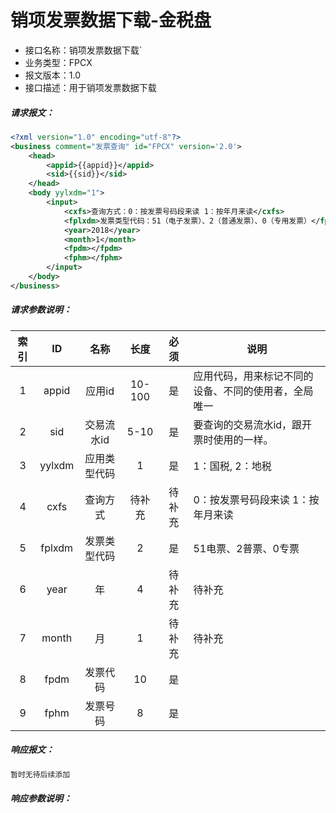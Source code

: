 # 销项发票数据下载-金税盘

- 接口名称：销项发票数据下载`
- 业务类型：FPCX
- 报文版本：1.0
- 接口描述：用于销项发票数据下载

##### 请求报文：

```xml
<?xml version="1.0" encoding="utf-8"?>
<business comment="发票查询" id="FPCX" version='2.0'>
	<head>
		<appid>{{appid}}</appid>
		<sid>{{sid}}</sid>
	</head>
	<body yylxdm="1">
		<input>
			<cxfs>查询方式：0：按发票号码段来读 1：按年月来读</cxfs>
			<fplxdm>发票类型代码：51（电子发票）、2（普通发票）、0（专用发票）</fplxdm>
			<year>2018</year>
			<month>1</month>
			<fpdm></fpdm>
			<fphm></fphm>
		</input>
	</body>
</business>
```

##### 请求参数说明：

| 索引 |   ID   |     名称     |  长度  |  必须  | 说明                                                 |
| :--: | :----: | :----------: | :----: | :----: | ---------------------------------------------------- |
|  1   | appid  |    应用id    | 10-100 |   是   | 应用代码，用来标记不同的设备、不同的使用者，全局唯一 |
|  2   |  sid   |  交易流水id  |  5-10  |   是   | 要查询的交易流水id，跟开票时使用的一样。             |
|  3   | yylxdm | 应用类型代码 |   1    |   是   | 1：国税, 2：地税                                     |
|  4   |  cxfs  |   查询方式   | 待补充 | 待补充 | 0：按发票号码段来读 1：按年月来读                    |
|  5   | fplxdm | 发票类型代码 |   2    |   是   | 51电票、2普票、0专票                                 |
|  6   |  year  |      年      |   4    | 待补充 | 待补充                                               |
|  7   | month  |      月      |   1    | 待补充 | 待补充                                               |
|  8   |  fpdm  |   发票代码   |   10   |   是   |                                                      |
|  9   |  fphm  |   发票号码   |   8    |   是   |                                                      |

##### 响应报文：

```xml
暂时无待后续添加
```

##### 响应参数说明：    

